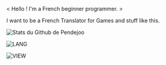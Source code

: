 < Hello ! I'm a French beginner programmer. > <br>

I want to be a French Translator for Games and stuff like this.

![Stats du Github de Pendejoo](https://github-readme-stats.vercel.app/api?username=howauu&theme=jolly&show_icons=true&locale=fr)

![LANG](https://github-readme-stats.vercel.app/api/top-langs/?username=howauu&theme=jolly&locale=fr&layout=compact)

![VIEW](https://komarev.com/ghpvc/?username=howauu&color=blueviolet&style=flat-square&label=Vues)

